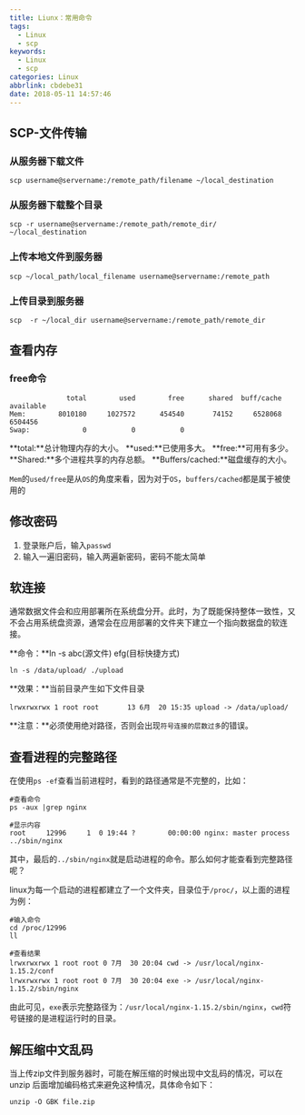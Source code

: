```yaml
---
title: Liunx：常用命令
tags:
  - Linux
  - scp
keywords:
  - Linux
  - scp
categories: Linux
abbrlink: cbdebe31
date: 2018-05-11 14:57:46
---
```


## SCP-文件传输
### 从服务器下载文件

```
scp username@servername:/remote_path/filename ~/local_destination
```

### 从服务器下载整个目录

```
scp -r username@servername:/remote_path/remote_dir/ ~/local_destination
```
### 上传本地文件到服务器

```
scp ~/local_path/local_filename username@servername:/remote_path
```

### 上传目录到服务器
```
scp  -r ~/local_dir username@servername:/remote_path/remote_dir
```
<!--more-->

## 查看内存
### free命令 

```
              total        used        free      shared  buff/cache   available
Mem:        8010180     1027572      454540       74152     6528068     6504456
Swap:             0           0           0
```

**total:**总计物理内存的大小。
**used:**已使用多大。
**free:**可用有多少。
**Shared:**多个进程共享的内存总额。
**Buffers/cached:**磁盘缓存的大小。 

`Mem`的`used/free`是从`OS`的角度来看，因为对于`OS`，`buffers/cached`都是属于被使用的

## 修改密码
1. 登录账户后，输入`passwd`
2. 输入一遍旧密码，输入两遍新密码，密码不能太简单

## 软连接
通常数据文件会和应用部署所在系统盘分开。此时，为了既能保持整体一致性，又不会占用系统盘资源，通常会在应用部署的文件夹下建立一个指向数据盘的软连接。

**命令：**ln -s abc(源文件) efg(目标快捷方式)

```
ln -s /data/upload/ ./upload
```
**效果：**当前目录产生如下文件目录

```
lrwxrwxrwx 1 root root       13 6月  20 15:35 upload -> /data/upload/
```

**注意：**必须使用绝对路径，否则会出现`符号连接的层数过多`的错误。

## 查看进程的完整路径
在使用`ps -ef`查看当前进程时，看到的路径通常是不完整的，比如：

```
#查看命令
ps -aux |grep nginx

#显示内容
root     12996     1  0 19:44 ?        00:00:00 nginx: master process ../sbin/nginx
```
其中，最后的`../sbin/nginx`就是启动进程的命令。那么如何才能查看到完整路径呢？

linux为每一个启动的进程都建立了一个文件夹，目录位于`/proc/`，以上面的进程为例：

```
#输入命令
cd /proc/12996
ll

#查看结果
lrwxrwxrwx 1 root root 0 7月  30 20:04 cwd -> /usr/local/nginx-1.15.2/conf
lrwxrwxrwx 1 root root 0 7月  30 20:04 exe -> /usr/local/nginx-1.15.2/sbin/nginx
```

由此可见，`exe`表示完整路径为：`/usr/local/nginx-1.15.2/sbin/nginx`，`cwd`符号链接的是进程运行时的目录。

## 解压缩中文乱码

当上传zip文件到服务器时，可能在解压缩的时候出现中文乱码的情况，可以在 unzip 后面增加编码格式来避免这种情况，具体命令如下：

```
unzip -O GBK file.zip
```
